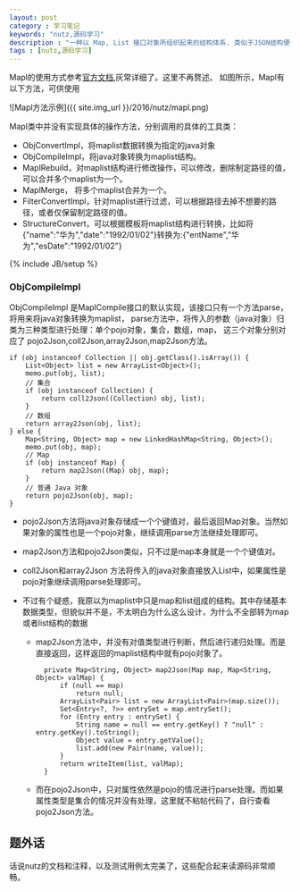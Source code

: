 ```yaml
---
layout: post
category : 学习笔记 
keywords: "nutz,源码学习"
description : "一种以 Map, List 接口对象所组织起来的结构体系. 类似于JSON结构便于JAVA在内存中处理的结构. 主要提供键值对, 与列表的有机组合, 因这种结构只由Map, List组成, 因些称其为Mapl结构."
tags : [nutz,源码学习]
---
```



Mapl的使用方式参考[官方文档](http://nutzam.com/core/maplist/overview.html),灰常详细了。这里不再赘述。
如图所示，Mapl有以下方法，可供使用

![Mapl方法示例]({{ site.img_url }}/2016/nutz/mapl.png)

Mapl类中并没有实现具体的操作方法，分别调用的具体的工具类：

- ObjConvertImpl，将maplist数据转换为指定的java对象
- ObjCompileImpl，将java对象转换为maplist结构。
- MaplRebuild，对maplist结构进行修改操作，可以修改，删除制定路径的值，可以合并多个maplist为一个。
- MaplMerge， 将多个maplist合并为一个。
- FilterConvertImpl，针对maplist进行过滤，可以根据路径去掉不想要的路径，或者仅保留制定路径的值。
- StructureConvert，可以根据模板将maplist结构进行转换，比如将{"name":"华为","date":"1992/01/02"}转换为:{"entName","华为","esDate":"1992/01/02"}


<!--break-->

{% include JB/setup %}



### ObjCompileImpl
ObjCompileImpl 是MaplCompile接口的默认实现，该接口只有一个方法parse，将用来将java对象转换为maplist，
parse方法中，将传入的参数（java对象）归类为三种类型进行处理：单个pojo对象，集合，数组，map，
这三个对象分别对应了 pojo2Json,coll2Json,array2Json,map2Json方法。

    if (obj instanceof Collection || obj.getClass().isArray()) {
        List<Object> list = new ArrayList<Object>();
        memo.put(obj, list);
        // 集合
        if (obj instanceof Collection) {
            return coll2Json((Collection) obj, list);
        }
        // 数组
        return array2Json(obj, list);
    } else {
        Map<String, Object> map = new LinkedHashMap<String, Object>();
        memo.put(obj, map);
        // Map
        if (obj instanceof Map) {
            return map2Json((Map) obj, map);
        }
        // 普通 Java 对象
        return pojo2Json(obj, map);
    }
    
- pojo2Json方法将java对象存储成一个个键值对，最后返回Map对象。当然如果对象的属性也是一个pojo对象，继续调用parse方法继续处理即可。
- map2Json方法和pojo2Json类似，只不过是map本身就是一个个键值对。
- coll2Json和array2Json 方法将传入的java对象直接放入List中，如果属性是pojo对象继续调用parse处理即可。
- 不过有个疑惑，我原以为maplist中只是map和list组成的结构。其中存储基本数据类型，但貌似并不是，不太明白为什么这么设计，为什么不全部转为map或者list结构的数据
    
    - map2Json方法中，并没有对值类型进行判断，然后进行递归处理。而是直接返回，这样返回的maplist结构中就有pojo对象了。
    
            private Map<String, Object> map2Json(Map map, Map<String, Object> valMap) {
                if (null == map)
                    return null;
                ArrayList<Pair> list = new ArrayList<Pair>(map.size());
                Set<Entry<?, ?>> entrySet = map.entrySet();
                for (Entry entry : entrySet) {
                    String name = null == entry.getKey() ? "null" : entry.getKey().toString();
                    Object value = entry.getValue();
                    list.add(new Pair(name, value));
                }
                return writeItem(list, valMap);
            }
    - 而在pojo2Json中，只对属性依然是pojo的情况进行parse处理。而如果属性类型是集合的情况并没有处理，这里就不粘帖代码了，自行查看pojo2Json方法。
    
    
## 题外话
 
 话说nutz的文档和注释，以及测试用例太完美了，这些配合起来读源码非常顺畅。


